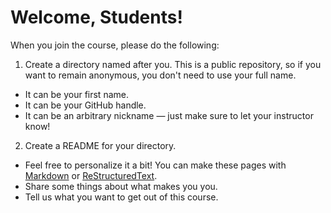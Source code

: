 # Welcome, Students!

When you join the course, please do the following:

1. Create a directory named after you. This is a public repository, so if you want to remain anonymous, you don't need to use your full name.
  * It can be your first name.
  * It can be your GitHub handle.
  * It can be an arbitrary nickname &mdash; just make sure to let your instructor know!

2. Create a README for your directory.
  * Feel free to personalize it a bit! You can make these pages with [Markdown](https://guides.github.com/features/mastering-markdown/) or [ReStructuredText](http://docutils.sourceforge.net/rst.html).
  * Share some things about what makes you you.
  * Tell us what you want to get out of this course.
